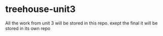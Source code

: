 # treehouse-unit3
All the work from unit 3 will be stored in this repo.
exept the final it will be stored in its own repo